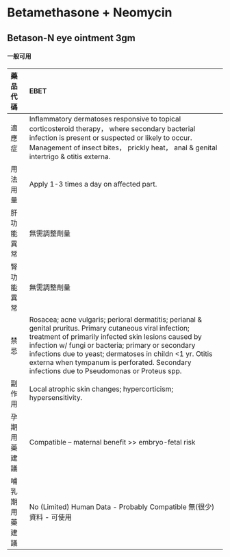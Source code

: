 # Betamethasone + Neomycin

## Betason-N eye ointment 3gm

#### 一般可用

| 藥品代碼       | EBET                                                                                                                                                                                                                                                                                                                                                                              |
|:---------------|:----------------------------------------------------------------------------------------------------------------------------------------------------------------------------------------------------------------------------------------------------------------------------------------------------------------------------------------------------------------------------------|
| 適應症         | Inflammatory dermatoses responsive to topical corticosteroid therapy， where secondary bacterial infection is present or suspected or likely to occur. Management of insect bites， prickly heat， anal & genital intertrigo & otitis externa.                                                                                                                                    |
| 用法用量       | Apply 1-3 times a day on affected part.                                                                                                                                                                                                                                                                                                                                           |
| 肝功能異常     | 無需調整劑量                                                                                                                                                                                                                                                                                                                                                                      |
| 腎功能異常     | 無需調整劑量                                                                                                                                                                                                                                                                                                                                                                      |
| 禁忌           | Rosacea; acne vulgaris; perioral dermatitis; perianal & genital pruritus. Primary cutaneous viral infection; treatment of primarily infected skin lesions caused by infection w/ fungi or bacteria; primary or secondary infections due to yeast; dermatoses in childn <1 yr. Otitis externa when tympanum is perforated. Secondary infections due to Pseudomonas or Proteus spp. |
| 副作用         | Local atrophic skin changes; hypercorticism; hypersensitivity.                                                                                                                                                                                                                                                                                                                    |
| 孕期用藥建議   | Compatible – maternal benefit >> embryo-fetal risk                                                                                                                                                                                                                                                                                                                                |
| 哺乳期用藥建議 | No (Limited) Human Data - Probably Compatible 無(很少)資料 - 可使用                                                                                                                                                                                                                                                                                                               |

